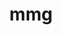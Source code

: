 ---
title: "mmg"
layout: cache
categories: [package, v0.22.0]
meta: {"versions": ["5.7.1"], "compilers": ["gcc@=11.4.0"], "oss": ["ubuntu22.04"], "platforms": ["linux"], "targets": ["x86_64_v3"], "stacks": ["e4s", "root"], "num_specs": 1, "num_specs_by_stack": {"e4s": 1, "root": 1}}
spec_details: [{"hash": "bnq3dayvj3kqkxgmj4u3idrjzcmsndul", "compiler": "gcc@=11.4.0", "versions": ["5.7.1"], "os": "ubuntu22.04", "platform": "linux", "target": "x86_64_v3", "variants": ["build_system=cmake", "build_type=Release", "~doc", "generator=make", "~ipo", "+scotch", "+shared", "~vtk"], "stacks": ["e4s", "root"], "size": "-", "tarball": "https://binaries.spack.io/releases/v0.22.0/build_cache/linux-ubuntu22.04-x86_64_v3/gcc-11.4.0/mmg-5.7.1/linux-ubuntu22.04-x86_64_v3-gcc-11.4.0-mmg-5.7.1-bnq3dayvj3kqkxgmj4u3idrjzcmsndul.spack"}]
---